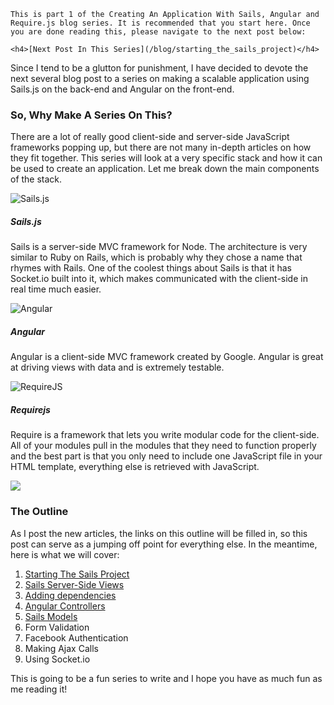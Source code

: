 <div class="series-placement">

    This is part 1 of the Creating An Application With Sails, Angular and Require.js blog series. It is recommended that you start here. Once you are done reading this, please navigate to the next post below:

    <h4>[Next Post In This Series](/blog/starting_the_sails_project)</h4>

</div>

Since I tend to be a glutton for punishment, I have decided to devote the next several blog post to a series on making a scalable application using Sails.js on the back-end and Angular on the front-end.

<!-- more -->

### So, Why Make A Series On This?

There are a lot of really good client-side and server-side JavaScript frameworks popping up, but there are not many in-depth articles on how they fit together. This series will look at a very specific stack and how it can be used to create an application. Let me break down the main components of the stack.

![Sails.js](https://31.media.tumblr.com/7601a16f1e970bad6717ba5f386466d0/tumblr_inline_mz51cb9Ezv1qfxp6j.jpg)

##### Sails.js

Sails is a server-side MVC framework for Node. The architecture is very similar to Ruby on Rails, which is probably why they chose a name that rhymes with Rails. One of the coolest things about Sails is that it has Socket.io built into it, which makes communicated with the client-side in real time much easier.

![Angular](http://devgirl.org/wp-content/uploads/2013/03/angular-logo.jpeg)

##### Angular

Angular is a client-side MVC framework created by Google. Angular is great at driving views with data and is extremely testable.

![RequireJS](http://ianreah.com/img/requirejs-logo.png)

##### Requirejs

Require is a framework that lets you write modular code for the client-side. All of your modules pull in the modules that they need to function properly and the best part is that you only need to include one JavaScript file in your HTML template, everything else is retrieved with JavaScript.

![](http://penangmonthly.com/wp-content/uploads/2013/07/chalk-outline.jpg)

### The Outline

As I post the new articles, the links on this outline will be filled in, so this post can serve as a jumping off point for everything else. In the meantime, here is what we will cover:

1. [Starting The Sails Project](/blog/starting_the_sails_project)
1. [Sails Server-Side Views](/blog/server-side-views)
1. [Adding dependencies](/blog/adding-dependencies)
1. [Angular Controllers](/blog/angular-controllers-with-sails-app)
1. [Sails Models](/blog/sails-models)
1. Form Validation
1. Facebook Authentication
1. Making Ajax Calls
1. Using Socket.io

This is going to be a fun series to write and I hope you have as much fun as me reading it!